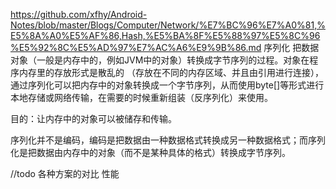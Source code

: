 https://github.com/xfhy/Android-Notes/blob/master/Blogs/Computer/Network/%E7%BC%96%E7%A0%81,%E5%8A%A0%E5%AF%86,Hash,%E5%BA%8F%E5%88%97%E5%8C%96%E5%92%8C%E5%AD%97%E7%AC%A6%E9%9B%86.md
序列化
把数据对象（一般是内存中的，例如JVM中的对象）转换成字节序列的过程。对象在程序内存里的存放形式是散乱的
（存放在不同的内存区域、并且由引用进行连接），通过序列化可以把内存中的对象转换成一个字节序列，从而使用byte[]等形式进行本地存储或网络传输，在需要的时候重新组装（反序列化）来使用。

目的：让内存中的对象可以被储存和传输。

序列化并不是编码，编码是把数据由一种数据格式转换成另一种数据格式；而序列化是把数据由内存中的对象（而不是某种具体的格式）转换成字节序列。

//todo 各种方案的对比  性能